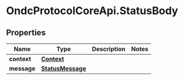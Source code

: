 # OndcProtocolCoreApi.StatusBody

## Properties
Name | Type | Description | Notes
------------ | ------------- | ------------- | -------------
**context** | [**Context**](Context.md) |  | 
**message** | [**StatusMessage**](StatusMessage.md) |  | 
